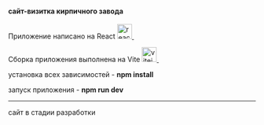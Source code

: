 #### сайт-визитка кирпичного завода

Приложение написано на React <a href="https://reactjs.org/"> <img src="https://reactnative.dev/img/header_logo.svg" alt="reactnative" width="30" height="30" /> </a> &nbsp;

Сборка приложения выполнена на Vite <a href="https://vitejs.dev"> <img src="https://vitejs.dev/logo.svg" alt="vitejs" width="30" height="30" /> </a> &nbsp;


установка всех зависимостей - **npm install**

запуск приложения - **npm run dev**

----
сайт в стадии разработки

